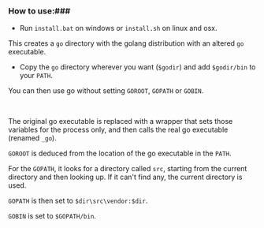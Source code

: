 ### How to use:###

- Run `install.bat` on windows or `install.sh` on linux and osx.

This creates a `go` directory with the golang distribution with an altered `go` executable.

- Copy the `go` directory wherever you want (`$godir`) and add `$godir/bin` to your `PATH`.

You can then use go without setting `GOROOT`, `GOPATH` or `GOBIN`.

<br>

The original go executable is replaced with a wrapper that sets those variables for the process only, and then calls the real go executable (renamed `_go`).

`GOROOT` is deduced from the location of the go executable in the `PATH`.

For the `GOPATH`, it looks for a directory called `src`, starting from the current directory and then looking up. If it can't find any, the current directory is used.

`GOPATH` is then set to `$dir\src\vendor:$dir`.

`GOBIN` is set to `$GOPATH/bin`.
